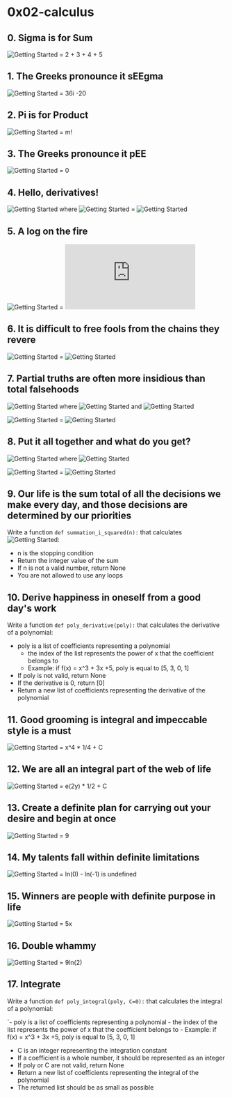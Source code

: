 # 0x02-calculus

## 0. Sigma is for Sum
![Getting Started](https://latex.codecogs.com/gif.latex?\sum_{i=2}^{5}&space;i)
= 2 + 3 + 4 + 5

## 1. The Greeks pronounce it sEEgma
![Getting Started](https://latex.codecogs.com/gif.latex?\sum_{k=1}^{4}&space;9i&space;-&space;2k)
= 36i -20

## 2. Pi is for Product
![Getting Started](https://latex.codecogs.com/gif.latex?\prod_{i&space;=&space;1}^{m}&space;i)
= m!

## 3. The Greeks pronounce it pEE
![Getting Started](https://latex.codecogs.com/gif.latex?\prod_{i&space;=&space;0}^{10}&space;i)
= 0

## 4. Hello, derivatives!
![Getting Started](https://latex.codecogs.com/gif.latex?\frac{dy}{dx}) where ![Getting Started](https://latex.codecogs.com/gif.latex?y&space;=&space;x^4&space;+&space;3x^3&space;-&space;5x&space;+&space;1)
= ![Getting Started](https://latex.codecogs.com/gif.latex?4x^3&space;+&space;9x^2&space;-&space;5)

## 5. A log on the fire
![Getting Started](https://latex.codecogs.com/gif.latex?\frac{d&space;(xln(x))}{dx}) = ![Getting Started](https://latex.codecogs.com/gif.latex?ln(x)%20+%201)

## 6. It is difficult to free fools from the chains they revere
![Getting Started](https://latex.codecogs.com/gif.latex?\frac{d&space;(ln(x^2))}{dx}) = ![Getting Started](https://latex.codecogs.com/gif.latex?\frac{2}{x})

## 7. Partial truths are often more insidious than total falsehoods
![Getting Started](https://latex.codecogs.com/gif.latex?\frac{\partial}{\partial&space;y}&space;f(x,&space;y)) where ![Getting Started](https://latex.codecogs.com/gif.latex?f(x,&space;y)&space;=&space;e^{xy}) and ![Getting Started](https://latex.codecogs.com/gif.latex?\frac{\partial&space;x}{\partial&space;y}=\frac{\partial&space;y}{\partial&space;x}=0)

![Getting Started](https://latex.codecogs.com/gif.latex?\frac{\partial}{\partial&space;y}&space;f(x,&space;y)) = ![Getting Started](https://latex.codecogs.com/gif.latex?xe^{xy})

## 8. Put it all together and what do you get?
![Getting Started](https://latex.codecogs.com/gif.latex?\frac{\partial^2}{\partial&space;y\partial&space;x}(e^{x^2y})) where ![Getting Started](https://latex.codecogs.com/gif.latex?\frac{\partial&space;x}{\partial&space;y}=\frac{\partial&space;y}{\partial&space;x}=0)

![Getting Started](https://latex.codecogs.com/gif.latex?\frac{\partial^2}{\partial&space;y\partial&space;x}(e^{x^2y})) = ![Getting Started](https://latex.codecogs.com/gif.latex?2x(1+x^2y)e^{x^2y})

## 9. Our life is the sum total of all the decisions we make every day, and those decisions are determined by our priorities
Write a function ``def summation_i_squared(n):`` that calculates ![Getting Started](https://latex.codecogs.com/gif.latex?\sum_{i=1}^{n}&space;i^2):

- n is the stopping condition
- Return the integer value of the sum
- If n is not a valid number, return None
- You are not allowed to use any loops

## 10. Derive happiness in oneself from a good day's work
Write a function ``def poly_derivative(poly):`` that calculates the derivative of a polynomial:

- poly is a list of coefficients representing a polynomial
    - the index of the list represents the power of x that the coefficient belongs to
    - Example: if f(x) = x^3 + 3x +5, poly is equal to [5, 3, 0, 1]
- If poly is not valid, return None
- If the derivative is 0, return [0]
- Return a new list of coefficients representing the derivative of the polynomial

## 11. Good grooming is integral and impeccable style is a must
![Getting Started](https://s3.eu-west-3.amazonaws.com/hbtn.intranet/uploads/medias/2019/6/ada047ad4cbee23dfed8.gif?X-Amz-Algorithm=AWS4-HMAC-SHA256&X-Amz-Credential=AKIA4MYA5JM5DUTZGMZG%2F20221206%2Feu-west-3%2Fs3%2Faws4_request&X-Amz-Date=20221206T133834Z&X-Amz-Expires=86400&X-Amz-SignedHeaders=host&X-Amz-Signature=88e78cd3d40954d8d3b0bd2d27a8f123fd66ad3b5d04197db24d74f93d73dd02) = x^4 * 1/4 + C

## 12. We are all an integral part of the web of life
![Getting Started](https://s3.eu-west-3.amazonaws.com/hbtn.intranet/uploads/medias/2019/6/9ed107b0dcdde8dd49ac.gif?X-Amz-Algorithm=AWS4-HMAC-SHA256&X-Amz-Credential=AKIA4MYA5JM5DUTZGMZG%2F20221206%2Feu-west-3%2Fs3%2Faws4_request&X-Amz-Date=20221206T133834Z&X-Amz-Expires=86400&X-Amz-SignedHeaders=host&X-Amz-Signature=8a2f68be41383e4f7c83428c4003d66c8e0b79fd92a0f32a8f420ce410c02de7)
= e(2y) * 1/2 + C

## 13. Create a definite plan for carrying out your desire and begin at once
![Getting Started](https://s3.eu-west-3.amazonaws.com/hbtn.intranet/uploads/medias/2019/6/b94ec3cf3ae61acd0275.gif?X-Amz-Algorithm=AWS4-HMAC-SHA256&X-Amz-Credential=AKIA4MYA5JM5DUTZGMZG%2F20221206%2Feu-west-3%2Fs3%2Faws4_request&X-Amz-Date=20221206T133834Z&X-Amz-Expires=86400&X-Amz-SignedHeaders=host&X-Amz-Signature=9a4ca030a901e12f4dcd5383def775d44b0175012a5d4f93e3e44b4c5bf0b492) = 9

## 14. My talents fall within definite limitations
![Getting Started](https://s3.eu-west-3.amazonaws.com/hbtn.intranet/uploads/medias/2019/6/44057bed4938503a9978.gif?X-Amz-Algorithm=AWS4-HMAC-SHA256&X-Amz-Credential=AKIA4MYA5JM5DUTZGMZG%2F20221206%2Feu-west-3%2Fs3%2Faws4_request&X-Amz-Date=20221206T133834Z&X-Amz-Expires=86400&X-Amz-SignedHeaders=host&X-Amz-Signature=20f44f0b10751ef8f38bdf1459d036ebdc81d52958c692a183ba09c3720fb156) = ln(0) - ln(-1) is undefined

## 15. Winners are people with definite purpose in life
![Getting Started](https://s3.eu-west-3.amazonaws.com/hbtn.intranet/uploads/medias/2019/6/3d88d653f3ba869b43b1.gif?X-Amz-Algorithm=AWS4-HMAC-SHA256&X-Amz-Credential=AKIA4MYA5JM5DUTZGMZG%2F20221206%2Feu-west-3%2Fs3%2Faws4_request&X-Amz-Date=20221206T133834Z&X-Amz-Expires=86400&X-Amz-SignedHeaders=host&X-Amz-Signature=1e891547a34ea3f4e40a7b81edd199ac00577c43dfdb58e6527ecd30dd441ff9) = 5x

## 16. Double whammy
![Getting Started](https://s3.eu-west-3.amazonaws.com/hbtn.intranet/uploads/medias/2019/6/a2409c32448118661d05.gif?X-Amz-Algorithm=AWS4-HMAC-SHA256&X-Amz-Credential=AKIA4MYA5JM5DUTZGMZG%2F20221206%2Feu-west-3%2Fs3%2Faws4_request&X-Amz-Date=20221206T133834Z&X-Amz-Expires=86400&X-Amz-SignedHeaders=host&X-Amz-Signature=d66bc26c9294eeee0dfffebf6daca79161619802e42ef82a76a4978e8414ca20) = 9ln(2)

## 17. Integrate
Write a function ``def poly_integral(poly, C=0):`` that calculates the integral of a polynomial:

`- poly is a list of coefficients representing a polynomial
    - the index of the list represents the power of x that the coefficient belongs to
    - Example: if f(x) = x^3 + 3x +5, poly is equal to [5, 3, 0, 1]
- C is an integer representing the integration constant
- If a coefficient is a whole number, it should be represented as an integer
- If poly or C are not valid, return None
- Return a new list of coefficients representing the integral of the polynomial
- The returned list should be as small as possible
